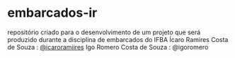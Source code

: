 # embarcados-ir
repositório criado para o desenvolvimento de um projeto que será produzido durante a disciplina de embarcados do IFBA 
Ícaro Ramires Costa de Souza : <a href="https://github.com/icaroramiires">@icaroramiires</a>
Igo Romero Costa de Souza : <a hrer="https://github.com/igoromero"> @igoromero</a>
